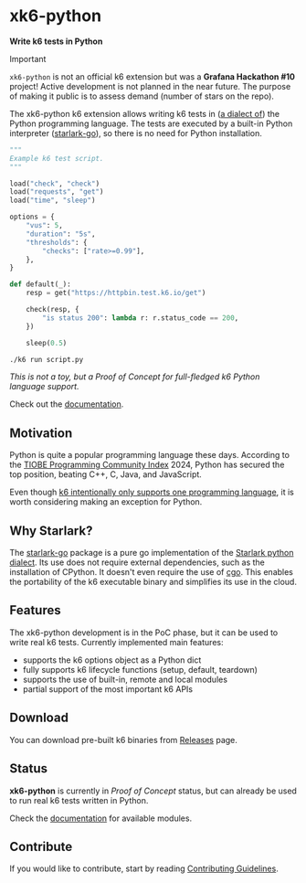 # xk6-python

**Write k6 tests in Python**

> [!IMPORTANT]
> `xk6-python` is not an official k6 extension but was a **Grafana Hackathon #10** project!
> Active development is not planned in the near future.
> The purpose of making it public is to assess demand (number of stars on the repo).

The xk6-python k6 extension allows writing k6 tests in ([a dialect of](https://github.com/google/starlark-go/blob/master/doc/spec.md)) the Python programming language. The tests are executed by a built-in Python interpreter ([starlark-go](https://github.com/google/starlark-go)), so there is no need for Python installation.

```python file=script.star
"""
Example k6 test script.
"""

load("check", "check")
load("requests", "get")
load("time", "sleep")

options = {
    "vus": 5,
    "duration": "5s",
    "thresholds": {
        "checks": ["rate>=0.99"],
    },
}

def default(_):
    resp = get("https://httpbin.test.k6.io/get")

    check(resp, {
        "is status 200": lambda r: r.status_code == 200,
    })

    sleep(0.5)
```

```bash
./k6 run script.py
```

_This is not a toy, but a Proof of Concept for full-fledged k6 Python language support._

Check out the [documentation](https://grafana.github.io/xk6-python/).

## Motivation

Python is quite a popular programming language these days. According to the [TIOBE Programming Community Index](https://www.tiobe.com/tiobe-index/) 2024, Python has secured the top position, beating C++, C, Java, and JavaScript.

Even though [k6 intentionally only supports one programming language](https://k6.io/blog/why-k6-does-not-introduce-multiple-scripting-languages/), it is worth considering making an exception for Python.

## Why Starlark?

The [starlark-go](https://github.com/google/starlark-go) package is a pure go implementation of the [Starlark python dialect](https://github.com/google/starlark-go/blob/master/doc/spec.md). Its use does not require external dependencies, such as the installation of CPython. It doesn't even require the use of [cgo](https://go.dev/wiki/cgo). This enables the portability of the k6 executable binary and simplifies its use in the cloud.

## Features

The xk6-python development is in the PoC phase, but it can be used to write real k6 tests. Currently implemented main features:

- supports the k6 options object as a Python dict
- fully supports k6 lifecycle functions (setup, default, teardown)
- supports the use of built-in, remote and local modules
- partial support of the most important k6 APIs

## Download

You can download pre-built k6 binaries from [Releases](https://github.com/grafana/xk6-python/releases/) page.

## Status

**xk6-python** is currently in _Proof of Concept_ status, but can already be used to run real k6 tests written in Python.

Check the [documentation](https://grafana.github.io/xk6-python/) for available modules.

## Contribute

If you would like to contribute, start by reading [Contributing Guidelines](https://grafana.github.io/xk6-python/CONTRIBUTING.html).
